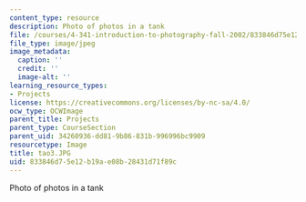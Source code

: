 ```yaml
---
content_type: resource
description: Photo of photos in a tank
file: /courses/4-341-introduction-to-photography-fall-2002/833846d75e12b19ae08b28431d71f89c_tao3.JPG
file_type: image/jpeg
image_metadata:
  caption: ''
  credit: ''
  image-alt: ''
learning_resource_types:
- Projects
license: https://creativecommons.org/licenses/by-nc-sa/4.0/
ocw_type: OCWImage
parent_title: Projects
parent_type: CourseSection
parent_uid: 34260936-dd81-9b86-831b-996996bc9909
resourcetype: Image
title: tao3.JPG
uid: 833846d7-5e12-b19a-e08b-28431d71f89c
---
```

Photo of photos in a tank